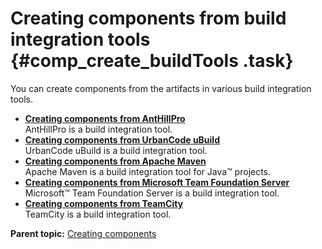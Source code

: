 # Creating components from build integration tools {#comp_create_buildTools .task}

You can create components from the artifacts in various build integration tools.

-   **[Creating components from AntHillPro](../topics/comp_create_anthill.md)**  
AntHillPro is a build integration tool.
-   **[Creating components from UrbanCode uBuild](../topics/comp_create_ubuild.md)**  
UrbanCode uBuild is a build integration tool.
-   **[Creating components from Apache Maven](../topics/comp_create_maven.md)**  
Apache Maven is a build integration tool for Java™ projects.
-   **[Creating components from Microsoft Team Foundation Server](../topics/comp_create_TFS.md)**  
 Microsoft™ Team Foundation Server is a build integration tool.
-   **[Creating components from TeamCity](../topics/comp_create_teamcity.md)**  
TeamCity is a build integration tool.

**Parent topic:** [Creating components](../topics/comp_create.md)

